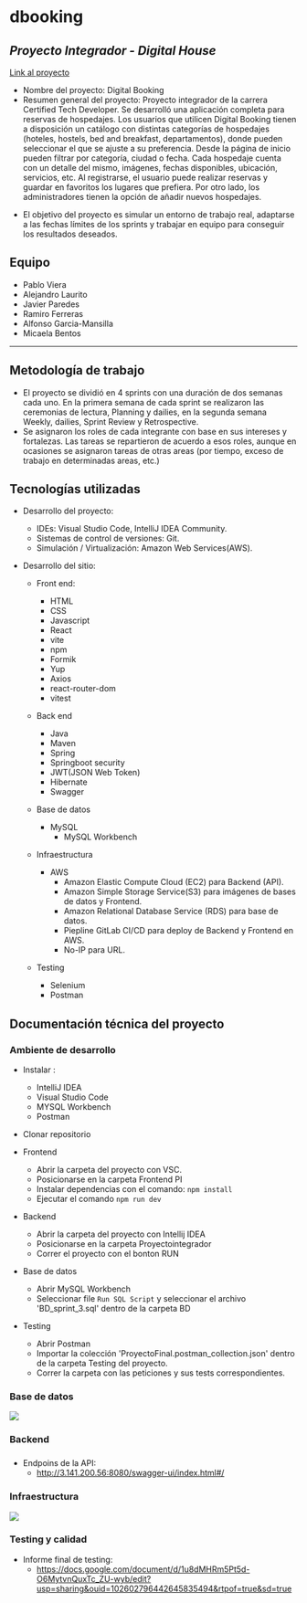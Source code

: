 # dbooking
## _Proyecto Integrador - Digital House_

[Link al proyecto](http://digitalbooking.ddns.net/)

* Nombre del proyecto: Digital Booking
* Resumen general del proyecto: Proyecto integrador de la carrera Certified Tech Developer. Se desarrolló una aplicación completa para reservas de hospedajes. Los usuarios que utilicen Digital Booking tienen a disposición un catálogo con distintas categorías de hospedajes (hoteles, hostels, bed and breakfast, departamentos), donde pueden seleccionar el que se ajuste a su preferencia. Desde la página de inicio pueden filtrar por categoría, ciudad o fecha. Cada hospedaje cuenta con un detalle del mismo, imágenes, fechas disponibles, ubicación, servicios, etc. Al registrarse, el usuario puede realizar reservas y guardar en favoritos los lugares que prefiera. 
Por otro lado, los administradores tienen la opción de añadir nuevos hospedajes. 

- El objetivo del proyecto es simular un entorno de trabajo real, adaptarse a las fechas límites de los sprints y trabajar en equipo para conseguir los resultados deseados. 


## Equipo

- Pablo Viera
- Alejandro Laurito
- Javier Paredes
- Ramiro Ferreras
- Alfonso Garcia-Mansilla
- Micaela Bentos

---

## Metodología de trabajo

- El proyecto se dividió en 4 sprints con una duración de dos semanas cada uno. En la primera semana de cada sprint se realizaron las ceremonias de lectura, Planning y dailies, en la segunda semana Weekly, dailies, Sprint Review y Retrospective.
- Se asignaron los roles de cada integrante con base en sus intereses y fortalezas. Las tareas se repartieron de acuerdo a esos roles, aunque en ocasiones se asignaron tareas de otras areas (por tiempo, exceso de trabajo en determinadas areas, etc.)

## Tecnologías utilizadas

  - Desarrollo del proyecto:
    - IDEs: Visual Studio Code, IntelliJ IDEA Community.
    - Sistemas de control de versiones: Git.
    - Simulación / Virtualización: Amazon Web Services(AWS).

- Desarrollo del sitio:
  - Front end: 
      - HTML
      - CSS
      - Javascript
      - React
      - vite
      - npm
      - Formik
      - Yup
      - Axios
      - react-router-dom
      - vitest
            
  - Back end
      - Java
      - Maven
      - Spring
      - Springboot security
      - JWT(JSON Web Token)
      - Hibernate
      - Swagger
  - Base de datos
      - MySQL
          - MySQL Workbench
  - Infraestructura
      - AWS 
          - Amazon Elastic Compute Cloud (EC2) para Backend (API).
          - Amazon Simple Storage Service(S3) para imágenes de bases de datos y Frontend.
          - Amazon Relational Database Service (RDS) para base de datos.
          - Piepline GitLab CI/CD para deploy de Backend y Frontend en AWS.
          - No-IP para URL.
  - Testing
      - Selenium
      - Postman


## Documentación técnica del proyecto

###  Ambiente de desarrollo
       
   - Instalar :
       - IntelliJ IDEA 
       - Visual Studio Code
       - MYSQL Workbench
       - Postman
   - Clonar repositorio
   
 - Frontend
     - Abrir la carpeta del proyecto con VSC.
     - Posicionarse en la carpeta Frontend PI
     - Instalar dependencias con el comando: `npm install`
     - Ejecutar el comando `npm run dev`
 - Backend
     - Abrir la carpeta del proyecto con Intellij IDEA
     - Posicionarse en la carpeta Proyectointegrador
     - Correr el proyecto con el bonton RUN
 - Base de datos
    - Abrir MySQL Workbench
    - Seleccionar file `Run SQL Script` y seleccionar el archivo 'BD_sprint_3.sql' dentro de la carpeta BD 

 - Testing
    - Abrir Postman
    - Importar la colección 'ProyectoFinal.postman_collection.json' dentro de la carpeta Testing del proyecto.
    - Correr la carpeta con las peticiones y sus tests correspondientes.
    

###  Base de datos

![](https://i.imgur.com/lyTZncW.png)


###  Backend
### 
    
- Endpoins de la API:
     - http://3.141.200.56:8080/swagger-ui/index.html#/


###  Infraestructura

  ![](https://i.imgur.com/Wy4tTis.png)


###  Testing y calidad
        
- Informe final de testing: 
     - https://docs.google.com/document/d/1u8dMHRm5Pt5d-O6MytvnQuxTc_ZU-wyb/edit?usp=sharing&ouid=102602796442645835494&rtpof=true&sd=true
